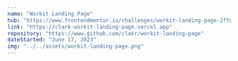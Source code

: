 ```yaml
---
name: "Workit Landing Page"
hub: "https://www.frontendmentor.io/challenges/workit-landing-page-2fYnyle5lu"
link: "https://clark-workit-landing-page.vercel.app"
repository: "https://www.github.com/clakr/workit-landing-page"
dateStarted: "June 17, 2023"
img: "../../assets/workit-landing-page.png"
---
```

